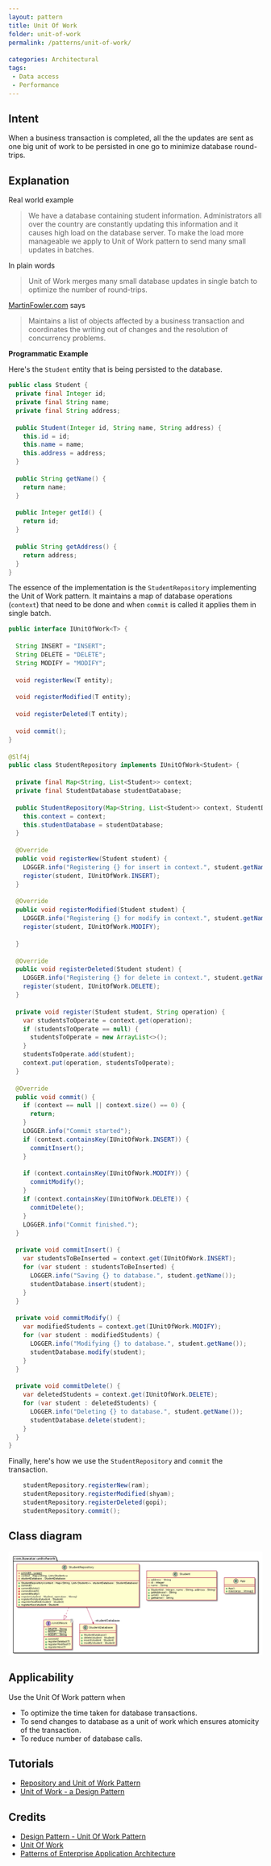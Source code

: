 ```yaml
---
layout: pattern
title: Unit Of Work
folder: unit-of-work
permalink: /patterns/unit-of-work/

categories: Architectural
tags:
 - Data access
 - Performance
---
```


## Intent

When a business transaction is completed, all the the updates are sent as one big unit of work to be 
persisted in one go to minimize database round-trips. 

## Explanation

Real world example

> We have a database containing student information. Administrators all over the country are 
> constantly updating this information and it causes high load on the database server. To make the 
> load more manageable we apply to Unit of Work pattern to send many small updates in batches.       

In plain words

> Unit of Work merges many small database updates in single batch to optimize the number of 
> round-trips. 

[MartinFowler.com](https://martinfowler.com/eaaCatalog/unitOfWork.html) says

> Maintains a list of objects affected by a business transaction and coordinates the writing out of 
> changes and the resolution of concurrency problems.

**Programmatic Example**

Here's the `Student` entity that is being persisted to the database.

```java
public class Student {
  private final Integer id;
  private final String name;
  private final String address;

  public Student(Integer id, String name, String address) {
    this.id = id;
    this.name = name;
    this.address = address;
  }

  public String getName() {
    return name;
  }

  public Integer getId() {
    return id;
  }

  public String getAddress() {
    return address;
  }
}
```

The essence of the implementation is the `StudentRepository` implementing the Unit of Work pattern. 
It maintains a map of database operations (`context`) that need to be done and when `commit` is 
called it applies them in single batch.

```java
public interface IUnitOfWork<T> {
    
  String INSERT = "INSERT";
  String DELETE = "DELETE";
  String MODIFY = "MODIFY";

  void registerNew(T entity);

  void registerModified(T entity);

  void registerDeleted(T entity);

  void commit();
}

@Slf4j
public class StudentRepository implements IUnitOfWork<Student> {

  private final Map<String, List<Student>> context;
  private final StudentDatabase studentDatabase;

  public StudentRepository(Map<String, List<Student>> context, StudentDatabase studentDatabase) {
    this.context = context;
    this.studentDatabase = studentDatabase;
  }

  @Override
  public void registerNew(Student student) {
    LOGGER.info("Registering {} for insert in context.", student.getName());
    register(student, IUnitOfWork.INSERT);
  }

  @Override
  public void registerModified(Student student) {
    LOGGER.info("Registering {} for modify in context.", student.getName());
    register(student, IUnitOfWork.MODIFY);

  }

  @Override
  public void registerDeleted(Student student) {
    LOGGER.info("Registering {} for delete in context.", student.getName());
    register(student, IUnitOfWork.DELETE);
  }

  private void register(Student student, String operation) {
    var studentsToOperate = context.get(operation);
    if (studentsToOperate == null) {
      studentsToOperate = new ArrayList<>();
    }
    studentsToOperate.add(student);
    context.put(operation, studentsToOperate);
  }

  @Override
  public void commit() {
    if (context == null || context.size() == 0) {
      return;
    }
    LOGGER.info("Commit started");
    if (context.containsKey(IUnitOfWork.INSERT)) {
      commitInsert();
    }

    if (context.containsKey(IUnitOfWork.MODIFY)) {
      commitModify();
    }
    if (context.containsKey(IUnitOfWork.DELETE)) {
      commitDelete();
    }
    LOGGER.info("Commit finished.");
  }

  private void commitInsert() {
    var studentsToBeInserted = context.get(IUnitOfWork.INSERT);
    for (var student : studentsToBeInserted) {
      LOGGER.info("Saving {} to database.", student.getName());
      studentDatabase.insert(student);
    }
  }

  private void commitModify() {
    var modifiedStudents = context.get(IUnitOfWork.MODIFY);
    for (var student : modifiedStudents) {
      LOGGER.info("Modifying {} to database.", student.getName());
      studentDatabase.modify(student);
    }
  }

  private void commitDelete() {
    var deletedStudents = context.get(IUnitOfWork.DELETE);
    for (var student : deletedStudents) {
      LOGGER.info("Deleting {} to database.", student.getName());
      studentDatabase.delete(student);
    }
  }
}
```

Finally, here's how we use the `StudentRepository` and `commit` the transaction.

```java
    studentRepository.registerNew(ram);
    studentRepository.registerModified(shyam);
    studentRepository.registerDeleted(gopi);
    studentRepository.commit();
```

## Class diagram

![alt text](etc/unit-of-work.urm.png "unit-of-work")

## Applicability

Use the Unit Of Work pattern when

* To optimize the time taken for database transactions.
* To send changes to database as a unit of work which ensures atomicity of the transaction.
* To reduce number of database calls.

## Tutorials

* [Repository and Unit of Work Pattern](https://www.programmingwithwolfgang.com/repository-and-unit-of-work-pattern/)
* [Unit of Work - a Design Pattern](https://mono.software/2017/01/13/unit-of-work-a-design-pattern/)

## Credits

* [Design Pattern - Unit Of Work Pattern](https://www.codeproject.com/Articles/581487/Unit-of-Work-Design-Pattern)
* [Unit Of Work](https://martinfowler.com/eaaCatalog/unitOfWork.html)
* [Patterns of Enterprise Application Architecture](https://www.amazon.com/gp/product/0321127420/ref=as_li_tl?ie=UTF8&camp=1789&creative=9325&creativeASIN=0321127420&linkCode=as2&tag=javadesignpat-20&linkId=d9f7d37b032ca6e96253562d075fcc4a)
